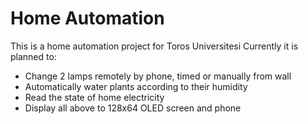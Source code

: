 # Home Automation

This is a home automation project for Toros Universitesi
Currently it is planned to:
- Change 2 lamps remotely by phone, timed or manually from wall
- Automatically water plants according to their humidity
- Read the state of home electricity
- Display all above to 128x64 OLED screen and phone
